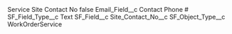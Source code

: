 <?xml version="1.0" encoding="UTF-8"?>
<CustomMetadata xmlns="http://soap.sforce.com/2006/04/metadata" xmlns:xsi="http://www.w3.org/2001/XMLSchema-instance" xmlns:xsd="http://www.w3.org/2001/XMLSchema">
    <label>Service Site Contact No</label>
    <protected>false</protected>
    <values>
        <field>Email_Field__c</field>
        <value xsi:type="xsd:string">Contact Phone #</value>
    </values>
    <values>
        <field>SF_Field_Type__c</field>
        <value xsi:type="xsd:string">Text</value>
    </values>
    <values>
        <field>SF_Field__c</field>
        <value xsi:type="xsd:string">Site_Contact_No__c</value>
    </values>
    <values>
        <field>SF_Object_Type__c</field>
        <value xsi:type="xsd:string">WorkOrderService</value>
    </values>
</CustomMetadata>
